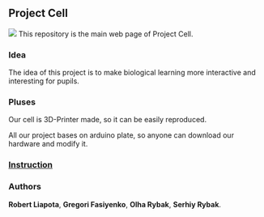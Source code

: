 ## Project Cell 
![](https://i.imgur.com/UhnYoeu.png)
This repository is the main web page of Project Cell.

### Idea
The idea of this project is to make biological learning more interactive and interesting for pupils.

### Pluses
Our cell is 3D-Printer made, so it can be easily reproduced.

All our project bases on arduino plate, so anyone can download our hardware and modify it.


### [Instruction](https://github.com/UROBBYU/Project_Cell/wiki)



### Authors
**Robert Liapota**, **Gregori Fasiyenko**, **Olha Rybak**, **Serhiy Rybak**.